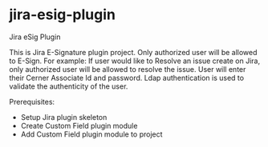 jira-esig-plugin
================

Jira eSig Plugin

This is Jira E-Signature plugin project. Only authorized user will be allowed to E-Sign. 
For example: If user would like to Resolve an issue create on Jira, only authorized user will be allowed to resolve the issue. User will enter their Cerner Associate Id and password. Ldap authentication is used to validate the authenticity of the user.

Prerequisites:
- Setup Jira plugin skeleton
- Create Custom Field plugin module
- Add Custom Field plugin module to project 

